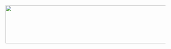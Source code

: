 <a href="https://github.com/devxb/gitanimals">
  <img src="https://render.gitanimals.org/lines/lij0825?pet-id=1" width="1000" height="120"/>
</a>

<!--
**lij0825/lij0825** is a ✨ _special_ ✨ repository because its `README.md` (this file) appears on your GitHub profile.

Here are some ideas to get you started:

- 🔭 I’m currently working on ...
- 🌱 I’m currently learning ...
- 👯 I’m looking to collaborate on ...
- 🤔 I’m looking for help with ...
- 💬 Ask me about ...
- 📫 How to reach me: ...
- 😄 Pronouns: ...
- ⚡ Fun fact: ...
-->
